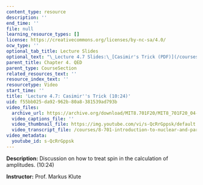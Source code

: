 ```yaml
---
content_type: resource
description: ''
end_time: ''
file: null
learning_resource_types: []
license: https://creativecommons.org/licenses/by-nc-sa/4.0/
ocw_type: ''
optional_tab_title: Lecture Slides
optional_text: "\_Lecture 4.7 Slides:\_[Casimir's Trick (PDF)](/courses/8-701-introduction-to-nuclear-and-particle-physics-fall-2020/resources/mit8_701f20_lec4-7)"
parent_title: Chapter 4. QED
parent_type: CourseSection
related_resources_text: ''
resource_index_text: ''
resourcetype: Video
start_time: ''
title: 'Lecture 4.7: Casimir''s Trick (10:24)'
uid: f55bb025-da92-962b-80a8-381539ad793b
video_files:
  archive_url: https://archive.org/download/MIT8.701F20/MIT8_701F20_04-07_Casimir_300k.mp4
  video_captions_file: ''
  video_thumbnail_file: https://img.youtube.com/vi/s-QcRrGppsk/default.jpg
  video_transcript_file: /courses/8-701-introduction-to-nuclear-and-particle-physics-fall-2020/71f1bda4c3691fca36af591323b59d7b_s-QcRrGppsk.pdf
video_metadata:
  youtube_id: s-QcRrGppsk
---
```


**Description:** Discussion on how to treat spin in the calculation of amplitudes. (10:24)

**Instructor:** Prof. Markus Klute

